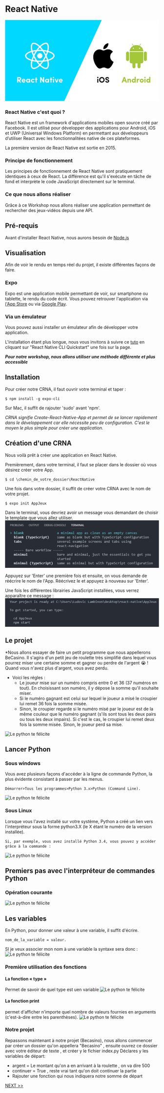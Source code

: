 # React Native

![logo React Native](assets/react-native.jpg)

### React Native c'est quoi ? 
React Native est un framework d'applications mobiles open source créé par Facebook. Il est utilisé pour développer des applications pour Android, iOS et UWP (Universal Windows Platform) en permettant aux développeurs d’utiliser React avec les fonctionnalitées native de ces plateformes. 

La première version de React Native est sortie en 2015.

### Principe de fonctionnement
Les principes de fonctionnement de React Native sont pratiquement identiques à ceux de React. La différence est qu'il s'exécute en tâche de fond et interprète le code JavaScript directement sur le terminal.

### Ce que nous allons réaliser
Grâce à ce Workshop nous allons réaliser une application permettant de rechercher des jeux-vidéos depuis une API.

## Pré-requis
Avant d'installer React Native, nous aurons besoin de <a href="https://nodejs.org/en/download/" target= "_blank" rel= "noreferrer noopener">Node.js</a> 

## Visualisation
Afin de voir le rendu en temps réel du projet, il existe différentes façons de faire. 

### Expo
Expo est une application mobile permettant de voir, sur smartphone ou tablette, le rendu du code écrit. Vous pouvez retrouver l'application via <a href="https://apps.apple.com/us/app/expo-client/id982107779" target= "_blank" rel= "noreferrer noopener">l'App Store</a> ou via <a href="https://play.google.com/store/apps/details?id=host.exp.exponent&hl=fr" target= "_blank" rel= "noreferrer noopener">Google Play</a>.

### Via un émulateur
Vous pouvez aussi installer un émulateur afin de développer votre application. 

L'installation étant plus longue, nous vous invitons à suivre ce <a href="https://facebook.github.io/react-native/docs/getting-started" target= "_blank" rel= "noreferrer noopener">tuto</a> en cliquant sur "React Native CLI Quickstart" une fois sur la page. 

***Pour notre workshop, nous allons utiliser une méthode différente et plus accessible***

## Installation
Pour créer notre CRNA, il faut ouvrir votre terminal et taper :
```
$ npm install -g expo-cli
```

Sur Mac, il suffit de rajouter 'sudo' avant 'npm'.

*CRNA signifie Create-React-Native-App et permet de se lancer rapidement dans le développement car elle nécessite peu de configuration. C'est le moyen le plus simple pour créer une application.*

## Création d'une CRNA
Nous voilà prêt à créer une application en React Native. 

Premièrement, dans votre terminal, il faut se placer dans le dossier où vous désirez créer votre App. 

```
$ cd \chemin_de_votre_dossier\ReactNative
```

Une fois dans votre dossier, il suffit de créer votre CRNA avec le nom de votre projet. 

```
$ expo init AppJeux
```

Dans le terminal, vous devriez avoir un message vous demandant de choisir le template que vous allez utiliser.
![image expo-init-blank](assets/expo-init-blank.png)

Appuyez sur 'Enter' une première fois et ensuite, on vous demande de réécrire le nom de l'App. Réécrivez le et appuyez à nouveau sur 'Enter'.

Une fois les différentes librairies JavaScript installées, vous verrez apparaître ce message : 
![image expo-init-blank](assets/project-ready.png)













## Le projet 
  *Nous allons essayer de faire un petit programme que nous appellerons BeCasino. Il s'agira d'un petit jeu de roulette très simplifié dans lequel vous pourrez miser une certaine somme et gagner ou perdre de l'argent :sob: ! Quand vous n'avez plus d'argent, vous avez perdu.
  * Voici les régles : 
     - Le joueur mise sur un numéro compris entre 0 et 36 (37 numéros en tout). En choisissant son numéro, il y dépose la somme qu'il souhaite miser.
     - Si le numéro gagnant est celui sur lequel le joueur a misé le croupier lui remet 36 fois la somme misée.
     - Sinon, le croupier regarde si le numéro misé par le joueur est de la même couleur que le  numéro gagnant (s'ils sont tous les deux pairs ou tous les deux impairs). Si c'est le cas, le croupier lui remet deux fois la somme misée. Sinon, le joueur perd sa mise.

![Le python te félicite](assets/casi.gif)
## Lancer Python
    
### Sous windows

Vous avez plusieurs façons d'accéder à la ligne de commande Python, la plus évidente consistant à passer par les menus.

    Démarrer>Tous les programmes>Python 3.x>Python (Command Line).

![Le python te félicite](assets/wind.jpg)

### Sous Linux

Lorsque vous l'avez installé sur votre système, Python a créé un lien vers l'interpréteur sous la forme python3.X (le X étant le numéro de la version installée).

    Si, par exemple, vous avez installé Python 3.4, vous pouvez y accéder grâce à la commande :
![Le python te félicite](assets/capture.png)

## Premiers pas avec l'interpréteur de commandes Python

### Opération courante 

![Le python te félicite](assets/calcul.png)

## Les variables 
En Python, pour donner une valeur à une variable, il suffit d'écrire. 

    nom_de_la_variable = valeur.

SI je veux associer mon nom à une variable la syntaxe sera donc :
![Le python te félicite](assets/pierre.png)
### Première utilisation des fonctions
#### La fonction « type »
Permet de savoir de quel type est uen variable
![Le python te félicite](assets/type.png)

#### La fonction print
 permet d'afficher n'importe quel nombre de valeurs fournies en arguments (c'est-à-dire entre les parenthèses). 
 ![Le python te félicite](assets/print.png)

### Notre projet
Repassons maintenant à notre projet (Becasino), nous allons commencer par créer un dossier qu'on appellera "Becasino" , ensuite ouvrez ce dossier avec votre éditeur de texte , et créer y le fichier index.py
    Déclares y les variables de départ: 

- argent = Le montant qu'on a en arrivant à la roulette , on va dire 500
- continuer = True , reste vrai tant qu'on doit continuer la partie
- Rajouter une fonction qui nous indiquera notre somme de départ

 <a href="base_python/python2.md">NEXT >> </a>

